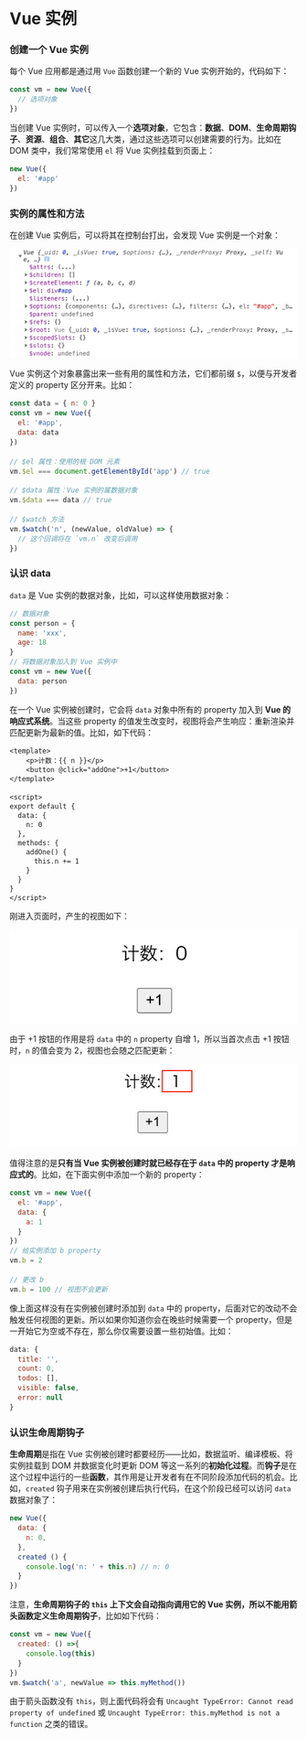 # Vue 实例

### 创建一个 Vue 实例

每个 Vue 应用都是通过用 `Vue` 函数创建一个新的 Vue 实例开始的，代码如下：

```javascript
const vm = new Vue({
  // 选项对象
})
```

当创建 Vue 实例时，可以传入一个**选项对象**，它包含：**数据**、**DOM**、**生命周期钩子**、**资源**、**组合**、**其它**这几大类，通过这些选项可以创建需要的行为。比如在 DOM 类中，我们常常使用 `el` 将 Vue 实例挂载到页面上：

```javascript
new Vue({
  el: '#app'
})
```

### 实例的属性和方法

在创建 Vue 实例后，可以将其在控制台打出，会发现 Vue 实例是一个对象：

![实例](./imgs/property-method.png)

Vue 实例这个对象暴露出来一些有用的属性和方法，它们都前缀 `$`，以便与开发者定义的 property 区分开来。比如：

```javascript
const data = { n: 0 }
const vm = new Vue({
  el: '#app',
  data: data
})

// $el 属性：使用的根 DOM 元素
vm.$el === document.getElementById('app') // true

// $data 属性：Vue 实例的属数据对象
vm.$data === data // true

// $watch 方法
vm.$watch('n', (newValue, oldValue) => {
  // 这个回调将在 `vm.n` 改变后调用
})
```

### 认识 data

`data` 是 Vue 实例的数据对象，比如，可以这样使用数据对象：

```javascript
// 数据对象
const person = {
  name: 'xxx',
  age: 18
}
// 将数据对象加入到 Vue 实例中
const vm = new Vue({
  data: person
})
```

在一个 Vue 实例被创建时，它会将 `data` 对象中所有的 property 加入到 **Vue 的响应式系统**。当这些 property 的值发生改变时，视图将会产生响应：重新渲染并匹配更新为最新的值。比如，如下代码：

```vue
<template>
	<p>计数：{{ n }}</p>
	<button @click="addOne">+1</button>
</template>

<script>
export default {
  data: {
    n: 0
  },
  methods: {
    addOne() {
      this.n += 1
    }
  }
}
</script>
```

刚进入页面时，产生的视图如下：

![实例视图-1](./imgs/instance-example-1.png)

由于 +1 按钮的作用是将 `data` 中的 `n` property 自增 1，所以当首次点击 +1 按钮时，`n` 的值会变为 2，视图也会随之匹配更新：

![实例视图-2](./imgs/instance-example-2.png)

值得注意的是**只有当 Vue 实例被创建时就已经存在于 `data` 中的 property 才是响应式的**。比如，在下面实例中添加一个新的 property：

```javascript
const vm = new Vue({
  el: '#app',
  data: {
    a: 1
  }
})
// 给实例添加 b property
vm.b = 2

// 更改 b
vm.b = 100 // 视图不会更新
```

像上面这样没有在实例被创建时添加到 `data` 中的 property，后面对它的改动不会触发任何视图的更新。所以如果你知道你会在晚些时候需要一个 property，但是一开始它为空或不存在，那么你仅需要设置一些初始值。比如：

```javascript
data: {
  title: '',
  count: 0,
  todos: [],
  visible: false,
  error: null
}
```

### 认识生命周期钩子

**生命周期**是指在 Vue 实例被创建时都要经历——比如，数据监听、编译模板、将实例挂载到 DOM 并数据变化时更新 DOM 等这一系列的**初始化过程**。而**钩子**是在这个过程中运行的一些**函数**，其作用是让开发者有在不同阶段添加代码的机会。比如，`created` 钩子用来在实例被创建后执行代码，在这个阶段已经可以访问 `data` 数据对象了：

```javascript
new Vue({
  data: {
    n: 0,
  },
  created () {
    console.log('n: ' + this.n) // n: 0
  }
})
```

注意，**生命周期钩子的 `this` 上下文会自动指向调用它的 Vue 实例，所以不能用箭头函数定义生命周期钩子**，比如如下代码：

```javascript
const vm = new Vue({
  created: () =>{
    console.log(this)
  }
})
vm.$watch('a', newValue => this.myMethod())
```

由于箭头函数没有 `this`，则上面代码将会有 `Uncaught TypeError: Cannot read property of undefined` 或 `Uncaught TypeError: this.myMethod is not a function` 之类的错误。